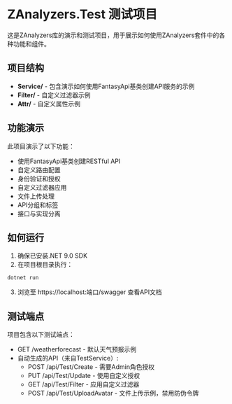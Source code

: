 # ZAnalyzers.Test 测试项目

这是ZAnalyzers库的演示和测试项目，用于展示如何使用ZAnalyzers套件中的各种功能和组件。

## 项目结构

- **Service/** - 包含演示如何使用FantasyApi基类创建API服务的示例
- **Filter/** - 自定义过滤器示例
- **Attr/** - 自定义属性示例

## 功能演示

此项目演示了以下功能：

- 使用FantasyApi基类创建RESTful API
- 自定义路由配置
- 身份验证和授权
- 自定义过滤器应用
- 文件上传处理
- API分组和标签
- 接口与实现分离

## 如何运行

1. 确保已安装.NET 9.0 SDK
2. 在项目根目录执行：

```bash
dotnet run
```

3. 浏览至 https://localhost:端口/swagger 查看API文档

## 测试端点

项目包含以下测试端点：

- GET /weatherforecast - 默认天气预报示例
- 自动生成的API（来自TestService）:
  - POST /api/Test/Create - 需要Admin角色授权
  - PUT /api/Test/Update - 使用自定义授权
  - GET /api/Test/Filter - 应用自定义过滤器
  - POST /api/Test/UploadAvatar - 文件上传示例，禁用防伪令牌 